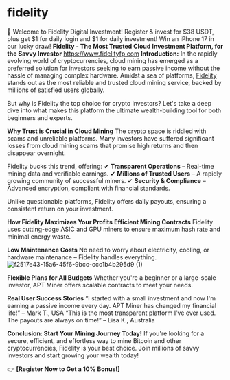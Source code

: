 # fidelity
🎉 Welcome to Fidelity Digital Investment! Register &amp; invest for $38 USDT, plus get $1 for daily login and $1 for daily investment! Win an iPhone 17 in our lucky draw!
**Fidelity - The Most Trusted Cloud Investment Platform, for the Savvy Investor**
https://www.fidelityfp.com
**Introduction:**
In the rapidly evolving world of cryptocurrencies, cloud mining has emerged as a preferred solution for investors seeking to earn passive income without the hassle of managing complex hardware. Amidst a sea of platforms, [Fidelity](https://www.google.com/search?q=https://www.fidelityfp.com/) stands out as the most reliable and trusted cloud mining service, backed by millions of satisfied users globally.

But why is Fidelity the top choice for crypto investors? Let's take a deep dive into what makes this platform the ultimate wealth-building tool for both beginners and experts.

**Why Trust is Crucial in Cloud Mining**
The crypto space is riddled with scams and unreliable platforms. Many investors have suffered significant losses from cloud mining scams that promise high returns and then disappear overnight.

Fidelity bucks this trend, offering:
✔ **Transparent Operations** – Real-time mining data and verifiable earnings.
✔ **Millions of Trusted Users** – A rapidly growing community of successful miners.
✔ **Security & Compliance** – Advanced encryption, compliant with financial standards.

Unlike questionable platforms, Fidelity offers daily payouts, ensuring a consistent return on your investment.

**How Fidelity Maximizes Your Profits**
**Efficient Mining Contracts**
Fidelity uses cutting-edge ASIC and GPU miners to ensure maximum hash rate and minimal energy waste.

**Low Maintenance Costs**
No need to worry about electricity, cooling, or hardware maintenance – Fidelity handles everything.![f2517e43-15a6-45f6-9bcc-ccc1b4b295d9 (1)](https://github.com/user-attachments/assets/dc56009b-c6cd-46c9-a0a1-ec0acaac2938)


**Flexible Plans for All Budgets**
Whether you're a beginner or a large-scale investor, APT Miner offers scalable contracts to meet your needs.

**Real User Success Stories**
“I started with a small investment and now I'm earning a passive income every day. APT Miner has changed my financial life\!” – Mark T., USA
“This is the most transparent platform I’ve ever used. The payouts are always on time\!” – Lisa K., Australia

**Conclusion: Start Your Mining Journey Today\!**
If you're looking for a secure, efficient, and effortless way to mine Bitcoin and other cryptocurrencies, Fidelity is your best choice. Join millions of savvy investors and start growing your wealth today\!

👉 **[Register Now to Get a 10% Bonus\!]**
